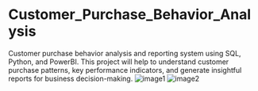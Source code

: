 # Customer_Purchase_Behavior_Analysis
Customer purchase behavior analysis and reporting system using SQL, Python, and PowerBI. This project will help to understand customer purchase patterns, key performance indicators, and generate insightful reports for business decision-making.
![image1](https://github.com/user-attachments/assets/09f328a2-cec1-4287-9f27-e86b7f870c1d)
![image2](https://github.com/user-attachments/assets/b89593ac-eb69-4f59-92c9-db6d5eef2b9f)
